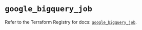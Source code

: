 # `google_bigquery_job`

Refer to the Terraform Registry for docs: [`google_bigquery_job`](https://registry.terraform.io/providers/hashicorp/google-beta/5.20.0/docs/resources/google_bigquery_job).

